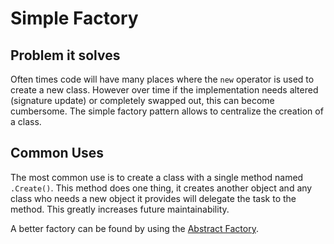 # Simple Factory

## Problem it solves
Often times code will have many places where the `new` operator is used to create a new class. However over time if the implementation needs altered (signature update) or completely swapped out, this can become cumbersome. The simple factory pattern allows to centralize the creation of a class.

## Common Uses
The most common use is to create a class with a single method named `.Create()`. This method does one thing, it creates another object and any class who needs a new object it provides will delegate the task to the method. This greatly increases future maintainability.

A better factory can be found by using the [Abstract Factory](../AbstractFactory/README.md).
